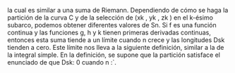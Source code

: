 la cual es similar a una suma de Riemann. Dependiendo de cómo se haga la partición de la curva
C y de la selección de (xk , yk , zk ) en el k-ésimo subarco, podemos obtener diferentes valores
de Sn. Si f es una función continua y las funciones g, h y k tienen primeras derivadas continuas,
entonces esta suma tiende a un límite cuando n crece y las longitudes Dsk tienden a cero. Este
límite nos lleva a la siguiente definición, similar a la de la integral simple. En la definición, se
supone que la partición satisface el enunciado de que Dsk: 0 cuando n :`.